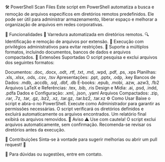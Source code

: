 🛠 PowerShell Scan Files
Este script em PowerShell automatiza a busca e remoção de arquivos específicos em diretórios remotos predefinidos. Ele pode ser útil para administrar armazenamento, liberar espaço e melhorar a organização de arquivos em redes corporativas.

🚀 Funcionalidades
📂 Varredura automatizada em diretórios remotos.
🔍 Identificação e remoção de arquivos por extensão.
🔐 Execução com privilégios administrativos para evitar restrições.
📜 Suporte a múltiplos formatos, incluindo documentos, bancos de dados e arquivos compactados.
📑 Extensões Suportadas
O script pesquisa e exclui arquivos dos seguintes formatos:

Documentos: .doc, .docx, .odt, .rtf, .txt, .md, .wpd, .pdf, .ps, .xps
Planilhas: .xls, .xlsx, .ods, .csv, .tsv
Apresentações: .ppt, .pptx, .odp, .key
Bancos de Dados: .mdb, .accdb, .sql, .dbf, .db
E-books: .epub, .mobi, .azw, .azw3, .fb2
Arquivos LaTeX e Referências: .tex, .bib, .ris
Design e Mídia: .ai, .psd, .indd, .pdfa
Dados e Configuração: .xml, .json, .yaml
Arquivos Compactados: .zip, .rar, .7z, .tar, .gz, .bz2, .xz, .tar.gz, .tar.bz2, .tar.xz
⚙ Como Usar
Baixe o script e abra-o no PowerShell.
Execute como Administrador para garantir as permissões necessárias.
O script verificará os diretórios definidos e excluirá automaticamente os arquivos encontrados.
Um relatório final exibirá os arquivos removidos.
🛑 Aviso
⚠ Use com cautela! O script exclui arquivos automaticamente, sem confirmação. Recomenda-se revisar os diretórios antes da execução.

📌 Contribuições
Sinta-se à vontade para sugerir melhorias ou abrir um pull request! 🚀

📧 Para dúvidas ou sugestões, entre em contato.
